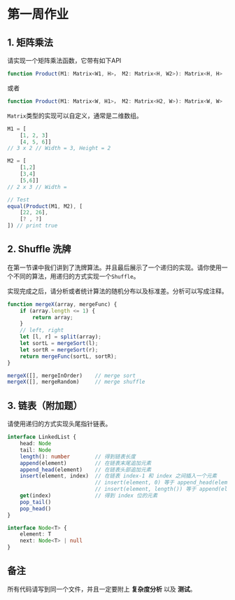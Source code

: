 # 第一周作业
## 1. 矩阵乘法
请实现一个矩阵乘法函数，它带有如下API
```js
function Product(M1: Matrix<W1, H>， M2: Matrix<H, W2>): Matrix<H, H>
```
或者
```js
function Product(M1: Matrix<W, H1>， M2: Matrix<H2, W>): Matrix<W, W>
```
`Matrix`类型的实现可以自定义，通常是二维数组。

```js
M1 = [
    [1, 2, 3]
    [4, 5, 6]]
// 3 x 2 // Width = 3, Height = 2

M2 = [
    [1,2]
    [3,4]
    [5,6]]
// 2 x 3 // Width =

// Test
equal(Product(M1, M2), [
    [22, 26],
    [? , ?]
]) // print true
```

## 2. Shuffle 洗牌
在第一节课中我们讲到了洗牌算法。并且最后展示了一个递归的实现。请你使用一个不同的算法，用递归的方式实现一个`Shuffle`。

实现完成之后，请分析或者统计算法的随机分布以及标准差。分析可以写成注释。

```js
function mergeX(array, mergeFunc) {
    if (array.length <= 1) {
        return array;
    }
    // left, right
    let [l, r] = split(array);
    let sortL = mergeSort(l);
    let sortR = mergeSort(r);
    return mergeFunc(sortL, sortR);
}

mergeX([], mergeInOrder)    // merge sort
mergeX([], mergeRandom)     // merge shuffle
```

## 3. 链表（附加题）
请使用递归的方式实现头尾指针链表。
```ts
interface LinkedList {
    head: Node
    tail: Node
    length(): number        // 得到链表长度
    append(element)         // 在链表末尾追加元素
    append_head(element)    // 在链表头部追加元素
    insert(element, index)  // 在链表 index-1 和 index 之间插入一个元素
                            // insert(element, 0) 等于 append_head(element)
                            // insert(element, length()) 等于 append(element)
    get(index)              // 得到 index 位的元素
    pop_tail()
    pop_head()
}

interface Node<T> {
    element: T
    next: Node<T> | null
}
```


## 备注
所有代码请写到同一个文件，并且一定要附上 __复杂度分析__ 以及 __测试__。
